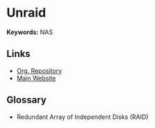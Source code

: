 # Unraid

**Keywords:** NAS

## Links

- [Org. Repository](https://github.com/unraid)
- [Main Website](https://unraid.net/)

## Glossary

- Redundant Array of Independent Disks (RAID)
